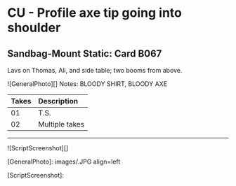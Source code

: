 # CU - Profile axe tip going into shoulder

## Sandbag-Mount Static: Card B067

Lavs on Thomas, Ali, and side table; two booms from above.

![GeneralPhoto][]
Notes: BLOODY SHIRT, BLOODY AXE

| Takes | Description |
|:---|:----|
| 01 | T.S. |
| 02 | Multiple takes |

----

![ScriptScreenshot][]


[GeneralPhoto]:  images/.JPG align=left

[ScriptScreenshot]: 